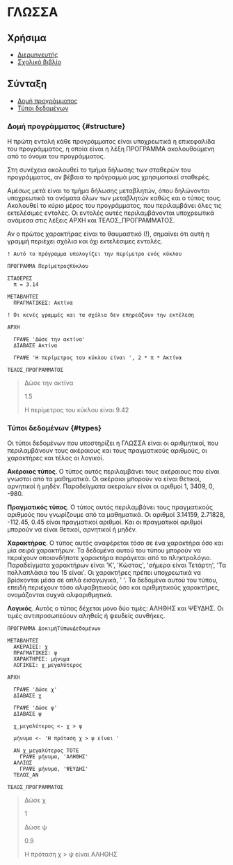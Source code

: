 # ΓΛΩΣΣΑ

## Χρήσιμα

- [Διερμηνευτής](https://gloglossa.gr/)
- [Σχολικό βιβλίο](http://ebooks.edu.gr/ebooks/v/pdf/8547/2560/22-0275-01_Anaptyxi-Efarmogon-se-Programmatistiko-Perivallon_G-Lykeiou-SpOikPlir_Vivlio-Mathiti/)

## Σύνταξη

- [Δομή προγράμματος](#structure)
- [Τύποι δεδομένων](#types)

### Δομή προγράμματος {#structure}

Η πρώτη εντολή κάθε προγράμματος είναι υποχρεωτικά η επικεφαλίδα του προγράμματος, η οποία είναι η λέξη ΠΡΟΓΡΑΜΜΑ ακολουθούμενη από το όνομα του προγράμματος.

Στη συνέχεια ακολουθεί το τμήμα δήλωσης των σταθερών του προγράμματος, αν βέβαια το πρόγραμμά μας χρησιμοποιεί σταθερές.

Αμέσως μετά είναι το τμήμα δήλωσης μεταβλητών, όπου δηλώνονται υποχρεωτικά τα ονόματα όλων των μεταβλητών καθώς και ο τύπος τους. Ακολουθεί το κύριο μέρος του προγράμματος, που περιλαμβάνει όλες τις εκτελέσιμες εντολές. Οι εντολές αυτές περιλαμβάνονται υποχρεωτικά ανάμεσα στις λέξεις ΑΡΧΗ και ΤΕΛΟΣ_ΠΡΟΓΡΑΜΜΑΤΟΣ.

Αν ο πρώτος χαρακτήρας είναι το θαυμαστικό (!), σημαίνει ότι αυτή η γραμμή περιέχει σχόλια και όχι εκτελέσιμες εντολές.

~~~
! Αυτό το πρόγραμμα υπολογίζει την περίμετρο ενός κύκλου

ΠΡΟΓΡΑΜΜΑ ΠερίμετροςΚύκλου

ΣΤΑΘΕΡΕΣ
  π = 3.14
  
ΜΕΤΑΒΛΗΤΕΣ
  ΠΡΑΓΜΑΤΙΚΕΣ: Ακτίνα
  
! Οι κενές γραμμές και τα σχόλια δεν επηρεάζουν την εκτέλεση
  
ΑΡΧΗ 

  ΓΡΑΨΕ 'Δώσε την ακτίνα'
  ΔΙΑΒΑΣΕ Ακτίνα
  
  ΓΡΑΨΕ 'Η περίμετρος του κύκλου είναι ', 2 * π * Ακτίνα
  
ΤΕΛΟΣ_ΠΡΟΓΡΑΜΜΑΤΟΣ
~~~

> Δώσε την ακτίνα
>
> 1.5
>
> Η περίμετρος του κύκλου είναι 9.42

### Τύποι δεδομένων {#types}

Οι τύποι δεδομένων που υποστηρίζει η ΓΛΩΣΣΑ είναι οι αριθμητικοί, που περιλαμβάνουν τους ακέραιους και τους πραγματικούς αριθμούς, οι χαρακτήρες και τέλος οι λογικοί.

**Ακέραιος τύπος**. Ο τύπος αυτός περιλαμβάνει τους ακέραιους που είναι γνωστοί από τα μαθηματικά. Οι ακέραιοι μπορούν να είναι θετικοί, αρνητικοί ή μηδέν. Παραδείγματα ακεραίων είναι οι αριθμοί 1, 3409, 0, -980.

**Πραγματικός τύπος**. Ο τύπος αυτός περιλαμβάνει τους πραγματικούς αριθμούς που γνωρίζουμε από τα μαθηματικά. Οι αριθμοί 3.14159, 2.71828, -112.45, 0.45 είναι πραγματικοί αριθμοί. Και οι πραγματικοί αριθμοί μπορούν να είναι θετικοί, αρνητικοί ή μηδέν.

**Χαρακτήρας**. Ο τύπος αυτός αναφέρεται τόσο σε ένα χαρακτήρα όσο και μία σειρά χαρακτήρων. Τα δεδομένα αυτού του τύπου μπορούν να περιέχουν οποιονδήποτε χαρακτήρα παράγεται από το πληκτρολόγιο. Παραδείγματα χαρακτήρων είναι 'Κ', 'Κώστας', 'σήμερα είναι Τετάρτη', 'Τα πολλαπλάσια του 15 είναι'. Οι χαρακτήρες πρέπει υποχρεωτικά να βρίσκονται μέσα σε απλά εισαγωγικά, ' '. Τα δεδομένα αυτού του τύπου, επειδή περιέχουν τόσο αλφαβητικούς όσο και αριθμητικούς χαρακτήρες, ονομάζονται συχνά αλφαριθμητικά.

**Λογικός**. Αυτός ο τύπος δέχεται μόνο δύο τιμές: ΑΛΗΘΗΣ και ΨΕΥΔΗΣ. Οι τιμές αντιπροσωπεύουν αληθείς ή ψευδείς συνθήκες.

~~~
ΠΡΟΓΡΑΜΜΑ ΔοκιμήΤύπωνΔεδομένων
  
ΜΕΤΑΒΛΗΤΕΣ
  ΑΚΕΡΑΙΕΣ: χ
  ΠΡΑΓΜΑΤΙΚΕΣ: ψ
  ΧΑΡΑΚΤΗΡΕΣ: μήνυμα
  ΛΟΓΙΚΕΣ: χ_μεγαλύτερος
  
ΑΡΧΗ 

  ΓΡΑΨΕ 'Δώσε χ'
  ΔΙΑΒΑΣΕ χ
  
  ΓΡΑΨΕ 'Δώσε ψ'
  ΔΙΑΒΑΣΕ ψ
  
  χ_μεγαλύτερος <- χ > ψ
  
  μήνυμα <- 'Η πρόταση χ > ψ είναι '
  
  ΑΝ χ_μεγαλύτερος ΤΟΤΕ
  	ΓΡΑΨΕ μήνυμα, 'ΑΛΗΘΗΣ'
  ΑΛΛΙΩΣ
  	ΓΡΑΨΕ μήνυμα, 'ΨΕΥΔΗΣ'
  ΤΕΛΟΣ_ΑΝ
  
ΤΕΛΟΣ_ΠΡΟΓΡΑΜΜΑΤΟΣ
~~~

> Δώσε χ
>
> 1
>
> Δώσε ψ
>
> 0.9
>
> Η πρόταση χ > ψ είναι ΑΛΗΘΗΣ